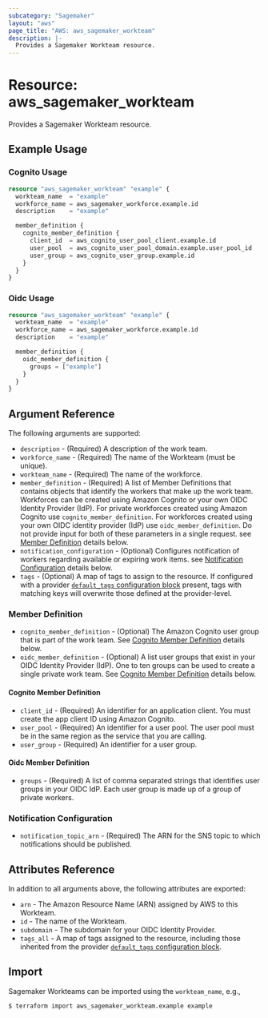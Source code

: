 ```yaml
---
subcategory: "Sagemaker"
layout: "aws"
page_title: "AWS: aws_sagemaker_workteam"
description: |-
  Provides a Sagemaker Workteam resource.
---
```


# Resource: aws_sagemaker_workteam

Provides a Sagemaker Workteam resource.

## Example Usage

### Cognito Usage

```terraform
resource "aws_sagemaker_workteam" "example" {
  workteam_name  = "example"
  workforce_name = aws_sagemaker_workforce.example.id
  description    = "example"

  member_definition {
    cognito_member_definition {
      client_id  = aws_cognito_user_pool_client.example.id
      user_pool  = aws_cognito_user_pool_domain.example.user_pool_id
      user_group = aws_cognito_user_group.example.id
    }
  }
}
```

### Oidc Usage

```terraform
resource "aws_sagemaker_workteam" "example" {
  workteam_name  = "example"
  workforce_name = aws_sagemaker_workforce.example.id
  description    = "example"

  member_definition {
    oidc_member_definition {
      groups = ["example"]
    }
  }
}
```

## Argument Reference

The following arguments are supported:

* `description` - (Required) A description of the work team.
* `workforce_name` - (Required) The name of the Workteam (must be unique).
* `workteam_name` - (Required) The name of the workforce.
* `member_definition` - (Required) A list of Member Definitions that contains objects that identify the workers that make up the work team. Workforces can be created using Amazon Cognito or your own OIDC Identity Provider (IdP). For private workforces created using Amazon Cognito use `cognito_member_definition`. For workforces created using your own OIDC identity provider (IdP) use `oidc_member_definition`. Do not provide input for both of these parameters in a single request. see [Member Definition](#member-definition) details below.
* `notification_configuration` - (Optional) Configures notification of workers regarding available or expiring work items. see [Notification Configuration](#notification-configuration) details below.
* `tags` - (Optional) A map of tags to assign to the resource. If configured with a provider [`default_tags` configuration block](/docs/providers/aws/index.html#default_tags-configuration-block) present, tags with matching keys will overwrite those defined at the provider-level.

### Member Definition

* `cognito_member_definition` - (Optional) The Amazon Cognito user group that is part of the work team. See [Cognito Member Definition](#cognito-member-definition) details below.
* `oidc_member_definition` - (Optional) A list user groups that exist in your OIDC Identity Provider (IdP). One to ten groups can be used to create a single private work team. See [Cognito Member Definition](#oidc-member-definition) details below.

#### Cognito Member Definition

* `client_id` - (Required) An identifier for an application client. You must create the app client ID using Amazon Cognito.
* `user_pool` - (Required) An identifier for a user pool. The user pool must be in the same region as the service that you are calling.
* `user_group` - (Required) An identifier for a user group.

#### Oidc Member Definition

* `groups` - (Required) A list of comma separated strings that identifies user groups in your OIDC IdP. Each user group is made up of a group of private workers.

### Notification Configuration

* `notification_topic_arn` - (Required) The ARN for the SNS topic to which notifications should be published.


## Attributes Reference

In addition to all arguments above, the following attributes are exported:

* `arn` - The Amazon Resource Name (ARN) assigned by AWS to this Workteam.
* `id` - The name of the Workteam.
* `subdomain` - The subdomain for your OIDC Identity Provider.
* `tags_all` - A map of tags assigned to the resource, including those inherited from the provider [`default_tags` configuration block](/docs/providers/aws/index.html#default_tags-configuration-block).

## Import

Sagemaker Workteams can be imported using the `workteam_name`, e.g.,

```
$ terraform import aws_sagemaker_workteam.example example
```
